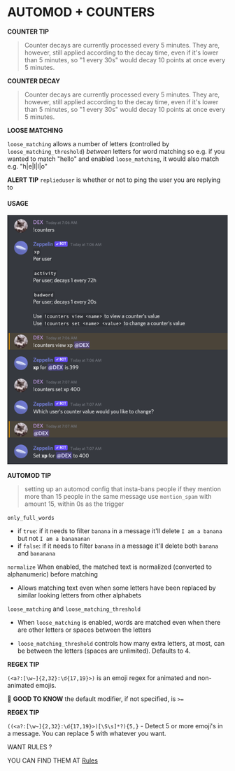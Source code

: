 # AUTOMOD + COUNTERS

**COUNTER TIP**

>Counter decays are currently processed every 5 minutes. They are, however, still applied according to the decay time, even if it's lower than 5 minutes, so "1 every 30s" would decay 10 points at once every 5 minutes.


**COUNTER DECAY**

> Counter decays are currently processed every 5 minutes. They are, however, still applied according to the decay time, even if it's lower than 5 minutes, so "1 every 30s" would decay 10 points at once every 5 minutes.

**LOOSE MATCHING**

`loose_matching` allows a number of letters
(controlled by `loose_matching_threshold`)
*between* letters for word matching
so e.g. if you wanted to match "hello" and enabled `loose_matching`, it would also match e.g. "h|e|l|l|o"

**ALERT TIP**
`replieduser` is whether or not to ping the user you are replying to

#### USAGE
![Image](assets/counters.png)

**AUTOMOD TIP**

>setting up an automod config that insta-bans people if they mention more than 15 people in the same message
 use `mention_spam` with amount 15, within 0s
 as the trigger

`only_full_words`
- if `true`: if it needs to filter `banana` in a message it'll delete `I am a banana` but not `I am a banananan`
- if `false`: if it needs to filter `banana` in a message it'll delete both `banana` and `bananana`

`normalize`
When enabled, the matched text is normalized (converted to alphanumeric) before matching
- Allows matching text even when some letters have been replaced by similar looking letters from other alphabets

`loose_matching` and `loose_matching_threshold`
- When `loose_matching` is enabled, words are matched even when there are other letters or spaces between the letters

- `loose_matching_threshold` controls how many extra letters, at most, can be between the letters (spaces are unlimited). Defaults to 4.


**REGEX TIP**

`(<a?:[\w~]{2,32}:\d{17,19}>)` is an emoji regex for animated and non-animated emojis.




📣 **GOOD TO KNOW**
the default modifier, if not specified, is `>=`




**REGEX TIP**

`((<a?:[\w~]{2,32}:\d{17,19}>)[\S\s]*?){5,}` - Detect 5 or more emoji's in a message. You can replace 5 with whatever you want.


WANT RULES ?

YOU CAN FIND THEM AT [Rules](rules.md)
